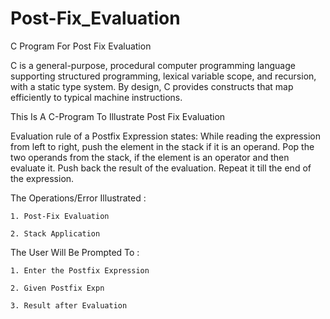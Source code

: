 # Post-Fix_Evaluation
C Program For Post Fix Evaluation

C is a general-purpose, procedural computer programming language supporting structured programming, lexical variable scope, and recursion, with a static type system. By design, C provides constructs that map efficiently to typical machine instructions.

This Is A C-Program To Illustrate Post Fix Evaluation

Evaluation rule of a Postfix Expression states:
While reading the expression from left to right, push the element in the stack if it is an operand. Pop the two operands from the stack, if the element is an operator and then evaluate it. Push back the result of the evaluation. Repeat it till the end of the expression.

The Operations/Error Illustrated :

    1. Post-Fix Evaluation

    2. Stack Application

The User Will Be Prompted To :

    1. Enter the Postfix Expression

    2. Given Postfix Expn

    3. Result after Evaluation
